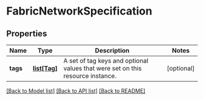 # FabricNetworkSpecification

## Properties
Name | Type | Description | Notes
------------ | ------------- | ------------- | -------------
**tags** | [**list[Tag]**](Tag.md) | A set of tag keys and optional values that were set on this resource instance. | [optional] 

[[Back to Model list]](../README.md#documentation-for-models) [[Back to API list]](../README.md#documentation-for-api-endpoints) [[Back to README]](../README.md)

